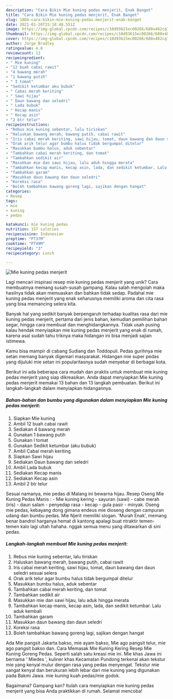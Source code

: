 ```yaml
---
description: "Cara Bikin Mie kuning pedas menjerit, Enak Banget"
title: "Cara Bikin Mie kuning pedas menjerit, Enak Banget"
slug: 1884-cara-bikin-mie-kuning-pedas-menjerit-enak-banget
date: 2021-01-26T15:18:48.551Z
image: https://img-global.cpcdn.com/recipes/c10d93615ec00266/680x482cq70/mie-kuning-pedas-menjerit-foto-resep-utama.jpg
thumbnail: https://img-global.cpcdn.com/recipes/c10d93615ec00266/680x482cq70/mie-kuning-pedas-menjerit-foto-resep-utama.jpg
cover: https://img-global.cpcdn.com/recipes/c10d93615ec00266/680x482cq70/mie-kuning-pedas-menjerit-foto-resep-utama.jpg
author: Jorge Bradley
ratingvalue: 4.6
reviewcount: 12
recipeingredient:
- " Mie kuning"
- "12 buah cabai rawit"
- "4 bawang merah"
- "1 bawang putih"
- " I tomat"
- "Sedikit ketumbar aku bubuk"
- " Cabai merah keriting"
- " Sawi hijau"
- " Daun bawang dan seledri"
- " Lada bubuk"
- " Kecap manis"
- " Kecap asin"
- "2 btr telur"
recipeinstructions:
- "Rebus mie kuning sebentar, lalu tiriskan"
- "Haluskan bawang merah, bawang putih, cabai rawit"
- "Iris cabai merah keriting, sawi hijau, tomat, daun bawang dan daun seledri sesuai selera"
- "Orak arik telur agar bumbu halus tidak bergumpal ditelur"
- "Masukkan bumbu halus, aduk sebentar"
- "Tambahkan cabai merah keriting, dan tomat"
- "Tambahkan sedikit air"
- "Masukkan mie dan sawi hijau, lalu aduk hingga merata"
- "Tambahkan kecap manis, kecap asin, lada, dan sedikit ketumbar. Lalu aduk kembali"
- "Tambahkan garam"
- "Masukkan daun bawang dan daun seledri"
- "Koreksi rasa"
- "Boleh tambahkan bawang goreng lagi, sajikan dengan hangat"
categories:
- Resep
tags:
- mie
- kuning
- pedas

katakunci: mie kuning pedas 
nutrition: 157 calories
recipecuisine: Indonesian
preptime: "PT37M"
cooktime: "PT49M"
recipeyield: "3"
recipecategory: Lunch

---
```



![Mie kuning pedas menjerit](https://img-global.cpcdn.com/recipes/c10d93615ec00266/680x482cq70/mie-kuning-pedas-menjerit-foto-resep-utama.jpg)

Lagi mencari inspirasi resep mie kuning pedas menjerit yang unik? Cara membuatnya memang susah-susah gampang. Kalau salah mengolah maka hasilnya tidak akan memuaskan dan bahkan tidak sedap. Padahal mie kuning pedas menjerit yang enak seharusnya memiliki aroma dan cita rasa yang bisa memancing selera kita.

Banyak hal yang sedikit banyak berpengaruh terhadap kualitas rasa dari mie kuning pedas menjerit, pertama dari jenis bahan, kemudian pemilihan bahan segar, hingga cara membuat dan menghidangkannya. Tidak usah pusing kalau hendak menyiapkan mie kuning pedas menjerit yang enak di rumah, karena asal sudah tahu triknya maka hidangan ini bisa menjadi sajian istimewa.

Kamu bisa mampir di cabang Sudiang dan Toddopuli. Pedas gurihnya mie setan memang banyak digemari masyarakat. Hidangan mie super pedas yang dijuluki mie setan ini popularitasnya sudah menyebar di berbagai kota.


Berikut ini ada beberapa cara mudah dan praktis untuk membuat mie kuning pedas menjerit yang siap dikreasikan. Anda dapat menyiapkan Mie kuning pedas menjerit memakai 13 bahan dan 13 langkah pembuatan. Berikut ini langkah-langkah dalam menyiapkan hidangannya.

<!--inarticleads1-->

##### Bahan-bahan dan bumbu yang digunakan dalam menyiapkan Mie kuning pedas menjerit:

1. Siapkan  Mie kuning
1. Ambil 12 buah cabai rawit
1. Sediakan 4 bawang merah
1. Gunakan 1 bawang putih
1. Gunakan  I tomat
1. Gunakan Sedikit ketumbar (aku bubuk)
1. Ambil  Cabai merah keriting
1. Siapkan  Sawi hijau
1. Sediakan  Daun bawang dan seledri
1. Ambil  Lada bubuk
1. Sediakan  Kecap manis
1. Sediakan  Kecap asin
1. Ambil 2 btr telur


Sesuai namanya, mie pedas di Malang ini bewarna hijau. Resep Oseng Mie Kuning Pedas Manis : - Mie kuning kering - sayuran (sawi) - cabe merah (iris) - daun salam - penyedap rasa - kecap - gula pasir - minyak. Oseng mie pedas, kebayang dong gimana endeus mie dioseng dengan campuran udang dan bumbu pedas. Mie Njerit memiliki slogan. &#39;Murah Enak&#39;, memang benar bandrol harganya hemat di kantong apalagi buat ntraktir temen-temen kalo lagi ultah hahaha. nggak semua menu yang ditawarkan di sini pedas. 

<!--inarticleads2-->

##### Langkah-langkah membuat Mie kuning pedas menjerit:

1. Rebus mie kuning sebentar, lalu tiriskan
1. Haluskan bawang merah, bawang putih, cabai rawit
1. Iris cabai merah keriting, sawi hijau, tomat, daun bawang dan daun seledri sesuai selera
1. Orak arik telur agar bumbu halus tidak bergumpal ditelur
1. Masukkan bumbu halus, aduk sebentar
1. Tambahkan cabai merah keriting, dan tomat
1. Tambahkan sedikit air
1. Masukkan mie dan sawi hijau, lalu aduk hingga merata
1. Tambahkan kecap manis, kecap asin, lada, dan sedikit ketumbar. Lalu aduk kembali
1. Tambahkan garam
1. Masukkan daun bawang dan daun seledri
1. Koreksi rasa
1. Boleh tambahkan bawang goreng lagi, sajikan dengan hangat


Ada Mie pangsit Jakarta bakso, mie ayam bakso, Mie ago pangsit telur, mie ago pangsit bakso dan. Cara Memasak Mie Kuning Kering Resep Mie Kuning Goreng Pedas. Seperti salah satu kreasi mie ini. Mie khas Jawa ini bernama &#39; Miedes &#39;, kuliner khas Kecamatan Pundong terkenal akan tekstur mie yang kenyal mulur dengan rasa yang pedas menyengat. Tekstur mie sangat kenyal dan berukuran lebih lebar dari mie kuning yang digunakan pada Bakmi Jawa. mie kuning kuah pedas/mie godok. 

Bagaimana? Gampang kan? Itulah cara menyiapkan mie kuning pedas menjerit yang bisa Anda praktikkan di rumah. Selamat mencoba!
